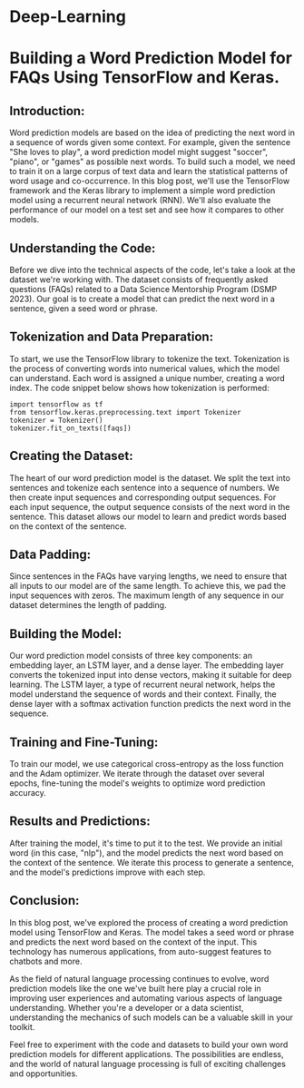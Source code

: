 # Deep-Learning

# Building a Word Prediction Model for FAQs Using TensorFlow and Keras.


## Introduction:

Word prediction models are based on the idea of predicting the next word in a sequence of words given some context. For example, given the sentence "She loves to play", a word prediction model might suggest "soccer", "piano", or "games" as possible next words. To build such a model, we need to train it on a large corpus of text data and learn the statistical patterns of word usage and co-occurrence. In this blog post, we'll use the TensorFlow framework and the Keras library to implement a simple word prediction model using a recurrent neural network (RNN). We'll also evaluate the performance of our model on a test set and see how it compares to other models.

## Understanding the Code:

Before we dive into the technical aspects of the code, let's take a look at the dataset we're working with. The dataset consists of frequently asked questions (FAQs) related to a Data Science Mentorship Program (DSMP 2023). Our goal is to create a model that can predict the next word in a sentence, given a seed word or phrase.

## Tokenization and Data Preparation:

To start, we use the TensorFlow library to tokenize the text. Tokenization is the process of converting words into numerical values, which the model can understand. Each word is assigned a unique number, creating a word index. The code snippet below shows how tokenization is performed:

```
import tensorflow as tf
from tensorflow.keras.preprocessing.text import Tokenizer
tokenizer = Tokenizer()
tokenizer.fit_on_texts([faqs])
```
## Creating the Dataset:

The heart of our word prediction model is the dataset. We split the text into sentences and tokenize each sentence into a sequence of numbers. We then create input sequences and corresponding output sequences. For each input sequence, the output sequence consists of the next word in the sentence. This dataset allows our model to learn and predict words based on the context of the sentence.

## Data Padding:

Since sentences in the FAQs have varying lengths, we need to ensure that all inputs to our model are of the same length. To achieve this, we pad the input sequences with zeros. The maximum length of any sequence in our dataset determines the length of padding.

## Building the Model:

Our word prediction model consists of three key components: an embedding layer, an LSTM layer, and a dense layer. The embedding layer converts the tokenized input into dense vectors, making it suitable for deep learning. The LSTM layer, a type of recurrent neural network, helps the model understand the sequence of words and their context. Finally, the dense layer with a softmax activation function predicts the next word in the sequence.

## Training and Fine-Tuning:

To train our model, we use categorical cross-entropy as the loss function and the Adam optimizer. We iterate through the dataset over several epochs, fine-tuning the model's weights to optimize word prediction accuracy.

## Results and Predictions:

After training the model, it's time to put it to the test. We provide an initial word (in this case, "nlp"), and the model predicts the next word based on the context of the sentence. We iterate this process to generate a sentence, and the model's predictions improve with each step.

## Conclusion:

In this blog post, we've explored the process of creating a word prediction model using TensorFlow and Keras. The model takes a seed word or phrase and predicts the next word based on the context of the input. This technology has numerous applications, from auto-suggest features to chatbots and more.

As the field of natural language processing continues to evolve, word prediction models like the one we've built here play a crucial role in improving user experiences and automating various aspects of language understanding. Whether you're a developer or a data scientist, understanding the mechanics of such models can be a valuable skill in your toolkit.

Feel free to experiment with the code and datasets to build your own word prediction models for different applications. The possibilities are endless, and the world of natural language processing is full of exciting challenges and opportunities.
